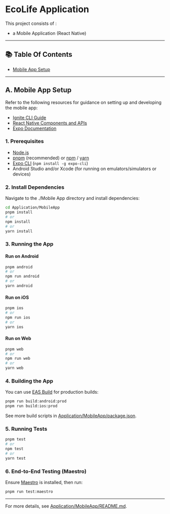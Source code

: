 # EcoLife Application

This project consists of : 
- a Mobile Application (React Native)
---

## 📚 Table Of Contents

- [Mobile App Setup](#a-backend-setup)
---

## A. Mobile App Setup
Refer to the following resources for guidance on setting up and developing the mobile app:

- [Ignite CLI Guide](https://docs.infinite.red/ignite-cli/Guide/)
- [React Native Components and APIs](https://reactnative.dev/docs/components-and-apis)
- [Expo Documentation](https://docs.expo.dev/)

### 1. Prerequisites

- [Node.js](https://nodejs.org/)
- [pnpm](https://pnpm.io/) (recommended) or [npm](https://www.npmjs.com/) / [yarn](https://yarnpkg.com/)
- [Expo CLI](https://docs.expo.dev/get-started/installation/) (`npm install -g expo-cli`)
- Android Studio and/or Xcode (for running on emulators/simulators or devices)

### 2. Install Dependencies

Navigate to the ./Mobile App directory and install dependencies:

```sh
cd Application/MobileApp
pnpm install
# or
npm install
# or
yarn install
```

### 3. Running the App

#### Run on Android

```sh
pnpm android
# or
npm run android
# or
yarn android
```

#### Run on iOS

```sh
pnpm ios
# or
npm run ios
# or
yarn ios
```

#### Run on Web

```sh
pnpm web
# or
npm run web
# or
yarn web
```

### 4. Building the App

You can use [EAS Build](https://docs.expo.dev/build/introduction/) for production builds:

```sh
pnpm run build:android:prod
pnpm run build:ios:prod
```

See more build scripts in [Application/MobileApp/package.json](./MobileApp/package.json).

### 5. Running Tests

```sh
pnpm test
# or
npm test
# or
yarn test
```

### 6. End-to-End Testing (Maestro)

Ensure [Maestro](https://maestro.mobile.dev/) is installed, then run:

```sh
pnpm run test:maestro
```
---
For more details, see [Application/MobileApp/README.md](./MobileApp/README.md).


